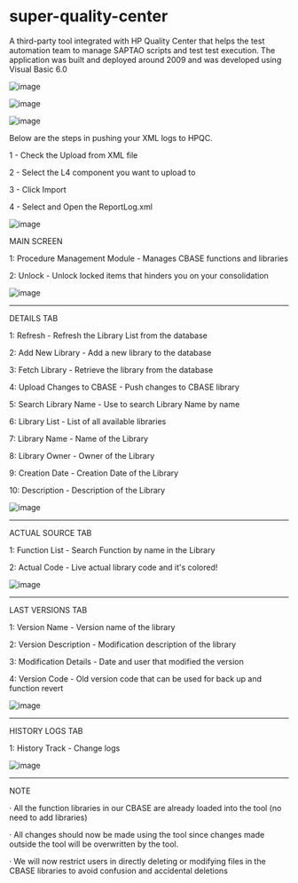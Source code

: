 # super-quality-center
A third-party tool integrated with HP Quality Center that helps the test automation team to manage SAPTAO scripts and test test execution.
The application was built and deployed around 2009 and was developed using Visual Basic 6.0

![image](https://user-images.githubusercontent.com/65001113/128193305-d18a6d3e-70ff-4175-b2b3-67b2c9bf202f.png)

![image](https://user-images.githubusercontent.com/65001113/128193593-24fdffad-988b-4686-af0c-5783176e8e55.png)

![image](https://user-images.githubusercontent.com/65001113/128193651-0b8b978c-f38f-4836-b85d-bd25f5775afc.png)

Below are the steps in pushing your XML logs to HPQC.

1 - Check the Upload from XML file

2 - Select the L4 component you want to upload to

3 - Click Import

4 - Select and Open the ReportLog.xml

![image](https://user-images.githubusercontent.com/65001113/128193721-f2b2962e-1cff-4c4a-8de9-16b334c47e8b.png)



MAIN SCREEN

1: Procedure Management Module - Manages CBASE functions and libraries

2: Unlock - Unlock locked items that hinders you on your consolidation

![image](https://user-images.githubusercontent.com/65001113/128193212-ea98f560-ef02-4299-b5ec-8ab5f6f8d24e.png)

__________________________________________________________________________________________________________

DETAILS TAB

1: Refresh - Refresh the Library List from the database

2: Add New Library - Add a new library to the database

3: Fetch Library - Retrieve the library from the database

4: Upload Changes to CBASE - Push changes to CBASE library

5: Search Library Name - Use to search Library Name by name

6: Library List - List of all available libraries

7: Library Name - Name of the Library

8: Library Owner - Owner of the Library

9: Creation Date - Creation Date of the Library

10: Description - Description of the Library

![image](https://user-images.githubusercontent.com/65001113/128193360-5dd7aee4-5c81-4b6b-bff8-c32bc45df3e4.png)

__________________________________________________________________________________________________________

ACTUAL SOURCE TAB

1: Function List - Search Function by name in the Library

2: Actual Code - Live actual library code and it's colored!

![image](https://user-images.githubusercontent.com/65001113/128193385-f79365b6-ba0b-4134-bcce-9bdc8f62624d.png)

__________________________________________________________________________________________________________

LAST VERSIONS TAB

1: Version Name - Version name of the library

2: Version Description - Modification description of the library

3: Modification Details - Date and user that modified the version

4: Version Code - Old version code that can be used for back up and function revert

 
![image](https://user-images.githubusercontent.com/65001113/128193413-0a8dbf8d-e8c6-4012-8e8b-2fc89059a5a8.png)


__________________________________________________________________________________________________________

HISTORY LOGS TAB

1: History Track - Change logs

![image](https://user-images.githubusercontent.com/65001113/128193444-19e519f6-0cd7-44a6-8368-8caadf8d155e.png)


__________________________________________________________________________________________________________

 

NOTE

·         All the function libraries in our CBASE are already loaded into the tool (no need to add libraries)

·         All changes should now be made using the tool since changes made outside the tool will be overwritten by the tool.

·         We will now restrict users in directly deleting or modifying files in the CBASE libraries to avoid confusion and accidental deletions

